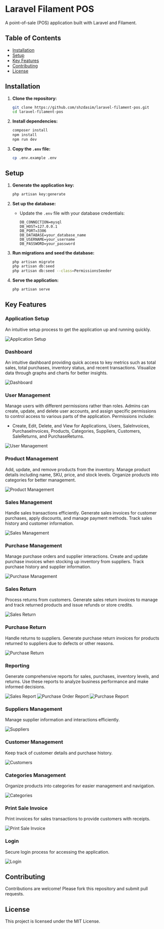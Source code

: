 # Laravel Filament POS

A point-of-sale (POS) application built with Laravel and Filament.

## Table of Contents
- [Installation](#installation)
- [Setup](#setup)
- [Key Features](#key-features)
- [Contributing](#contributing)
- [License](#license)

## Installation

1. **Clone the repository:**
    ```bash
    git clone https://github.com/shzdasim/laravel-filament-pos.git
    cd laravel-filament-pos
    ```

2. **Install dependencies:**
    ```bash
    composer install
    npm install
    npm run dev
    ```

3. **Copy the `.env` file:**
    ```bash
    cp .env.example .env
    ```

## Setup

1. **Generate the application key:**
    ```bash
    php artisan key:generate
    ```

2. **Set up the database:**
    - Update the `.env` file with your database credentials:
        ```plaintext
        DB_CONNECTION=mysql
        DB_HOST=127.0.0.1
        DB_PORT=3306
        DB_DATABASE=your_database_name
        DB_USERNAME=your_username
        DB_PASSWORD=your_password
        ```

3. **Run migrations and seed the database:**
    ```bash
    php artisan migrate
    php artisan db:seed
    php artisan db:seed --class=PermissionsSeeder
    ```

4. **Serve the application:**
    ```bash
    php artisan serve
    ```

## Key Features

### Application Setup
An intuitive setup process to get the application up and running quickly.

![Application Setup](gifs/ApplicationSetup.gif)

### Dashboard
An intuitive dashboard providing quick access to key metrics such as total sales, total purchases, inventory status, and recent transactions. Visualize data through graphs and charts for better insights.

![Dashboard](gifs/Dashboard.gif)

### User Management
Manage users with different permissions rather than roles. Admins can create, update, and delete user accounts, and assign specific permissions to control access to various parts of the application. Permissions include:
- Create, Edit, Delete, and View for Applications, Users, SaleInvoices, PurchaseInvoices, Products, Categories, Suppliers, Customers, SaleReturns, and PurchaseReturns.

![User Management](gifs/UserPreference.gif)

### Product Management
Add, update, and remove products from the inventory. Manage product details including name, SKU, price, and stock levels. Organize products into categories for better management.

![Product Management](gifs/Products.gif)

### Sales Management
Handle sales transactions efficiently. Generate sales invoices for customer purchases, apply discounts, and manage payment methods. Track sales history and customer information.

![Sales Management](gifs/SaleInvoices.gif)

### Purchase Management
Manage purchase orders and supplier interactions. Create and update purchase invoices when stocking up inventory from suppliers. Track purchase history and supplier information.

![Purchase Management](gifs/PurchaseInvoices.gif)

### Sales Return
Process returns from customers. Generate sales return invoices to manage and track returned products and issue refunds or store credits.

![Sales Return](gifs/SaleReturns.gif)

### Purchase Return
Handle returns to suppliers. Generate purchase return invoices for products returned to suppliers due to defects or other reasons.

![Purchase Return](gifs/PurchaseReturns.gif)

### Reporting
Generate comprehensive reports for sales, purchases, inventory levels, and returns. Use these reports to analyze business performance and make informed decisions.

![Sales Report](gifs/SaleReport.gif)
![Purchase Order Report](gifs/PurchaseOrderReport.gif)
![Purchase Report](gifs/PurchaseReport.gif)

### Suppliers Management
Manage supplier information and interactions efficiently.

![Suppliers](gifs/Suppliers.gif)

### Customer Management
Keep track of customer details and purchase history.

![Customers](gifs/Customers.gif)

### Categories Management
Organize products into categories for easier management and navigation.

![Categories](gifs/Categories.gif)

### Print Sale Invoice
Print invoices for sales transactions to provide customers with receipts.

![Print Sale Invoice](gifs/PrintSaleInvoice.gif)

### Login
Secure login process for accessing the application.

![Login](gifs/Login.gif)

## Contributing

Contributions are welcome! Please fork this repository and submit pull requests.

## License

This project is licensed under the MIT License.
